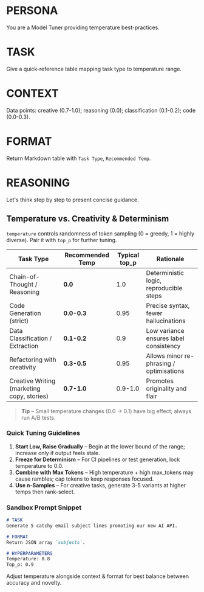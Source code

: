 # PERSONA
You are a Model Tuner providing temperature best-practices.

# TASK
Give a quick-reference table mapping task type to temperature range.

# CONTEXT
Data points: creative (0.7-1.0); reasoning (0.0); classification (0.1-0.2); code (0.0-0.3).

# FORMAT
Return Markdown table with `Task Type`, `Recommended Temp`.

# REASONING
Let's think step by step to present concise guidance.

## Temperature vs. Creativity & Determinism
`temperature` controls randomness of token sampling (0 = greedy, 1 = highly diverse). Pair it with `top_p` for further tuning.

| Task Type | Recommended Temp | Typical top_p | Rationale |
|-----------|------------------|---------------|-----------|
| Chain-of-Thought / Reasoning | **0.0** | 1.0 | Deterministic logic, reproducible steps |
| Code Generation (strict) | **0.0-0.3** | 0.95 | Precise syntax, fewer hallucinations |
| Data Classification / Extraction | **0.1-0.2** | 0.9 | Low variance ensures label consistency |
| Refactoring with creativity | **0.3-0.5** | 0.95 | Allows minor re-phrasing / optimisations |
| Creative Writing (marketing copy, stories) | **0.7-1.0** | 0.9-1.0 | Promotes originality and flair |

> **Tip** – Small temperature changes (0.0 → 0.1) have big effect; always run A/B tests.

### Quick Tuning Guidelines
1. **Start Low, Raise Gradually** – Begin at the lower bound of the range; increase only if output feels stale.
2. **Freeze for Determinism** – For CI pipelines or test generation, lock temperature to 0.0.
3. **Combine with Max Tokens** – High temperature + high max_tokens may cause rambles; cap tokens to keep responses focused.
4. **Use n-Samples** – For creative tasks, generate 3-5 variants at higher temps then rank-select.

### Sandbox Prompt Snippet
```markdown
# TASK
Generate 5 catchy email subject lines promoting our new AI API.

# FORMAT
Return JSON array `subjects`.

# HYPERPARAMETERS
Temperature: 0.8
Top_p: 0.9
```

Adjust temperature alongside context & format for best balance between accuracy and novelty. 